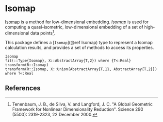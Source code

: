 # Isomap

[Isomap](http://en.wikipedia.org/wiki/Isomap) is a method for low-dimensional embedding. *Isomap* is used for computing a quasi-isometric, low-dimensional embedding of a set of high-dimensional data points[^1].

This package defines a [`Isomap`](@ref Isomap) type to represent a Isomap calculation results, and provides a set of methods to access its properties.

```@docs
Isomap
fit(::Type{Isomap}, X::AbstractArray{T,2}) where {T<:Real}
transform(R::Isomap)
transform(R::Isomap, X::Union{AbstractArray{T,1}, AbstractArray{T,2}}) where T<:Real
```

## References

[^1]: Tenenbaum, J. B., de Silva, V. and Langford, J. C. "A Global Geometric Framework for Nonlinear Dimensionality Reduction". Science 290 (5500): 2319-2323, 22 December 2000.